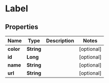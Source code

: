 
# Label

## Properties
Name | Type | Description | Notes
------------ | ------------- | ------------- | -------------
**color** | **String** |  |  [optional]
**id** | **Long** |  |  [optional]
**name** | **String** |  |  [optional]
**url** | **String** |  |  [optional]



